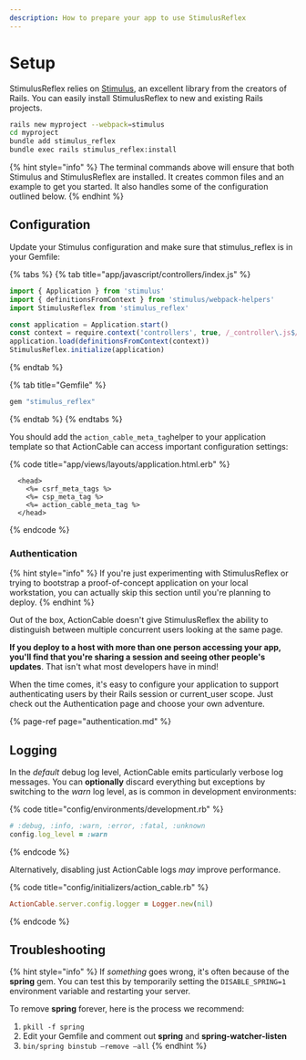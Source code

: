 ```yaml
---
description: How to prepare your app to use StimulusReflex
---
```


# Setup

StimulusReflex relies on [Stimulus](https://stimulusjs.org/), an excellent library from the creators of Rails. You can easily install StimulusReflex to new and existing Rails projects.

```bash
rails new myproject --webpack=stimulus
cd myproject
bundle add stimulus_reflex
bundle exec rails stimulus_reflex:install
```

{% hint style="info" %}
The terminal commands above will ensure that both Stimulus and StimulusReflex are installed. It creates common files and an example to get you started. It also handles some of the configuration outlined below.
{% endhint %}

## Configuration

Update your Stimulus configuration and make sure that stimulus\_reflex is in your Gemfile:

{% tabs %}
{% tab title="app/javascript/controllers/index.js" %}
```javascript
import { Application } from 'stimulus'
import { definitionsFromContext } from 'stimulus/webpack-helpers'
import StimulusReflex from 'stimulus_reflex'

const application = Application.start()
const context = require.context('controllers', true, /_controller\.js$/)
application.load(definitionsFromContext(context))
StimulusReflex.initialize(application)
```
{% endtab %}

{% tab title="Gemfile" %}
```ruby
gem "stimulus_reflex"
```
{% endtab %}
{% endtabs %}

You should add the `action_cable_meta_tag`helper to your application template so that ActionCable can access important configuration settings:

{% code title="app/views/layouts/application.html.erb" %}
```markup
  <head>
    <%= csrf_meta_tags %>
    <%= csp_meta_tag %>
    <%= action_cable_meta_tag %>
  </head>
```
{% endcode %}

### Authentication

{% hint style="info" %}
If you're just experimenting with StimulusReflex or trying to bootstrap a proof-of-concept application on your local workstation, you can actually skip this section until you're planning to deploy.
{% endhint %}

Out of the box, ActionCable doesn't give StimulusReflex the ability to distinguish between multiple concurrent users looking at the same page.

 **If you deploy to a host with more than one person accessing your app, you'll find that you're sharing a session and seeing other people's updates**. That isn't what most developers have in mind!

When the time comes, it's easy to configure your application to support authenticating users by their Rails session or current\_user scope. Just check out the Authentication page and choose your own adventure.

{% page-ref page="authentication.md" %}

## Logging

In the _default_ debug log level, ActionCable emits particularly verbose log messages. You can **optionally** discard everything but exceptions by switching to the _warn_ log level, as is common in development environments:

{% code title="config/environments/development.rb" %}
```ruby
# :debug, :info, :warn, :error, :fatal, :unknown
config.log_level = :warn
```
{% endcode %}

Alternatively, disabling just ActionCable logs _may_ improve performance.

{% code title="config/initializers/action\_cable.rb" %}
```ruby
ActionCable.server.config.logger = Logger.new(nil)
```
{% endcode %}

## Troubleshooting

{% hint style="info" %}
If _something_ goes wrong, it's often because of the **spring** gem. You can test this by temporarily setting the `DISABLE_SPRING=1` environment variable and restarting your server.

To remove **spring** forever, here is the process we recommend:

1. `pkill -f spring`
2. Edit your Gemfile and comment out **spring** and **spring-watcher-listen**
3. `bin/spring binstub –remove –all`
{% endhint %}

